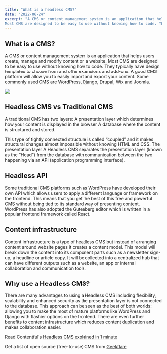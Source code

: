 ```yaml
---
title: "What is a headless CMS?"
date: "2022-06-24"
excerpt: "A CMS or content management system is an application that helps users create, manage and modify content on a website.
Most CMS are designed to be easy to use without knowing how to code. They typically have design templates to choose from and offer extensions and add-ons. A good CMS platform will allow you to easily import and export your content."
---
```


<article>

<h1> What is a CMS? </h1>

A CMS or content management system is an application that helps users create, manage and modify content on a website.
Most CMS are designed to be easy to use without knowing how to code. They typically have design templates to choose from and offer extensions and add-ons. A good CMS platform will allow you to easily import and export your content.
Some commonly used CMS are WordPress, Django, Drupal, Wix and Joomla.

![](undraw_Content_team_re_6rlg.png)

<h2> Headless CMS vs Traditional CMS </h2>

A traditional CMS has two layers:
A presentation layer which determines how your content is displayed in the browser
A database where the content is structured and stored.

This type of tightly connected structure is called “coupled” and it makes structural changes almost impossible without knowing HTML and CSS. The presentation layer
A Headless CMS separates the presentation layer (known as the “Head”) from the database with communication between the two happening via an API (application programming interface).

<h2> Headless API </h2>

Some traditional CMS platforms such as WordPress have developed their own API which allows users to apply a different language or framework on the frontend. This means that you get the best of this free and powerful CMS without being tied to its standard way of presenting content.
WordPress has also adopted the Gutenberg editor which is written in a popular frontend framework called React.

<h2> Content infrastructure </h2>

Content infrastructure is a type of headless CMS but instead of arranging content around website pages it creates a content model. This model will break down the content into its component parts such as a newsletter sign-up, a headline or article copy. It will be collected into a centralized hub that can have different outputs such as a website, an app or internal collaboration and communication tools.

<h2> Why use a Headless CMS? </h2>

There are many advantages to using a Headless CMS including flexibility, scalability and enhanced security as the presentation layer is not connected to the database. This approach can be seen as the best of both worlds: allowing you to make the most of mature platforms like WordPress and Django with flashier options on the frontend.
There are even further benefits to content infrastructure which reduces content duplication and makes collaboration easier.

Read Contentful's [Headless CMS explained in 1 minute](https://www.contentful.com/r/knowledgebase/what-is-headless-cms/)

Get a list of open source (free-to-use) CMS from [Geekflare](https://geekflare.com/open-source-headless-cms/)

</article>
